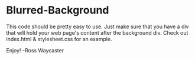 Blurred-Background
==================

This code should be pretty easy to use. Just make sure that you have a div that will hold your web page's content after the background div. Check out index.html & stylesheet.css for an example.

Enjoy!
-Ross Waycaster
